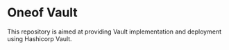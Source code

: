 # Oneof Vault

This repository is aimed at providing Vault implementation and deployment using Hashicorp Vault.